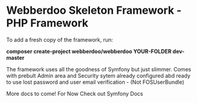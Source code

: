 # Webberdoo Skeleton Framework - PHP Framework

To add a fresh copy of the framework, run: 
<p><b>composer create-project webberdoo/webberdoo YOUR-FOLDER dev-master</b></p>
 <p>The framework uses all the goodness of Symfony but just slimmer. Comes with prebult Admin area and Security sytem already configured abd ready to use lost password and user email verification - (Not FOSUserBundle)</p>
<p>More docs to come! For Now Check out Symfony Docs</p>